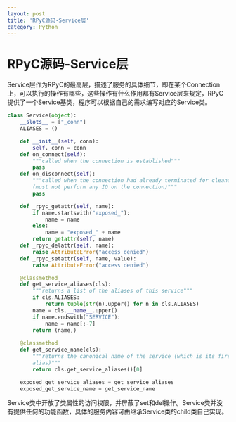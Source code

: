 ```yaml
---
layout: post
title: 'RPyC源码-Service层'
category: Python
---
```


# RPyC源码-Service层
Service层作为RPyC的最高层，描述了服务的具体细节，即在某个Connection上，可以执行的操作有哪些，这些操作有什么作用都有Service层来规定，RPyC提供了一个Service基类，程序可以根据自己的需求编写对应的Service类。
```python
class Service(object):
    __slots__ = ["_conn"]
    ALIASES = ()

    def __init__(self, conn):
        self._conn = conn
    def on_connect(self):
        """called when the connection is established"""
        pass
    def on_disconnect(self):
        """called when the connection had already terminated for cleanup
        (must not perform any IO on the connection)"""
        pass

    def _rpyc_getattr(self, name):
        if name.startswith("exposed_"):
            name = name
        else:
            name = "exposed_" + name
        return getattr(self, name)
    def _rpyc_delattr(self, name):
        raise AttributeError("access denied")
    def _rpyc_setattr(self, name, value):
        raise AttributeError("access denied")

    @classmethod
    def get_service_aliases(cls):
        """returns a list of the aliases of this service"""
        if cls.ALIASES:
            return tuple(str(n).upper() for n in cls.ALIASES)
        name = cls.__name__.upper()
        if name.endswith("SERVICE"):
            name = name[:-7]
        return (name,)
        
    @classmethod
    def get_service_name(cls):
        """returns the canonical name of the service (which is its first 
        alias)"""
        return cls.get_service_aliases()[0]

    exposed_get_service_aliases = get_service_aliases
    exposed_get_service_name = get_service_name
```
Service类中开放了类属性的访问权限，并屏蔽了set和del操作。Service类并没有提供任何的功能函数，具体的服务内容可由继承Service类的child类自己实现。